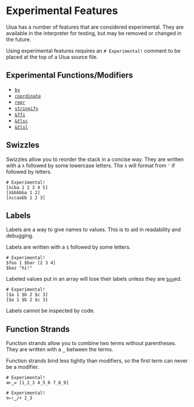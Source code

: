 # Experimental Features

Uiua has a number of features that are considered experimental. They are available in the interpreter for testing, but may be removed or changed in the future.

Using experimental features requires an `# Experimental!` comment to be placed at the top of a Uiua source file.

## Experimental Functions/Modifiers

- [`by`]()
- [`coordinate`]()
- [`repr`]()
- [`stringify`]()
- [`&ffi`]()
- [`&tlsc`]()
- [`&tlsl`]()

## Swizzles

Swizzles allow you to reorder the stack in a concise way.
They are written with a `λ` followed by some lowercase letters.
The `λ` will format from `'` if followed by letters.

```
# Experimental!
[λcba 1 2 3 4 5]
[λbbbbba 1 2]
[λccaabb 1 2 3]
```

## Labels

Labels are a way to give names to values. This is to aid in readability and debugging.

Labels are written with a `$` followed by some letters.

```
# Experimental!
$foo 1 $bar [2 3 4]
$baz "hi!"
```

Labeled values put in an array will lose their labels unless they are [`box`]()ed.

```
# Experimental!
[$a 1 $b 2 $c 3]
{$a 1 $b 2 $c 3}
```

Labels cannot be inspected by code.

## Function Strands

Function strands allow you to combine two terms without parentheses. They are written with a `‿` between the terms.

Function strands bind less tightly than modifiers, so the first term can never be a modifier.

```
# Experimental!
≡⊢‿⇌ [1_2_3 4_5_6 7_8_9]
```
```
# Experimental!
↯⟜⇡‿/+ 2_3
```